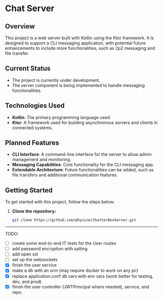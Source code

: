 # Chat Server

## Overview

This project is a web server built with Kotlin using the Ktor framework. It is designed to support a CLI messaging
application, with potential future enhancements to include more functionalities, such as 2p2 messaging and file
transfer.

## Current Status

- The project is currently under development.
- The server component is being implemented to handle messaging functionalities.

## Technologies Used

- **Kotlin**: The primary programming language used.
- **Ktor**: A framework used for building asynchronous servers and clients in connected systems.

## Planned Features

- **CLI Interface**: A command-line interface for the server to allow admin management and monitoring.
- **Messaging Capabilities**: Core functionality for the CLI messaging app.
- **Extendable Architecture**: Future functionalities can be added, such as file transfers and additional communication
  features.

## Getting Started

To get started with this project, follow the steps below:

1. **Clone the repository:**
   ```bash
   git clone https://github.com/physine/ChatterBoxServer.git
   ```

***

TODO:

- [ ] create some end-to-end IT tests for the User routes
- [ ] add password encryption with salting
- [ ] add open ssl
- [ ] set up the websockets
- [x] finish the user service
- [x] make a db with an orm (may require docker to work on any pc)
- [x] replace application.conf db vars with env vars (work better for testing, dev, and prod)
- [x] finish the user controller (JWTPrincipal where needed), service, and repo